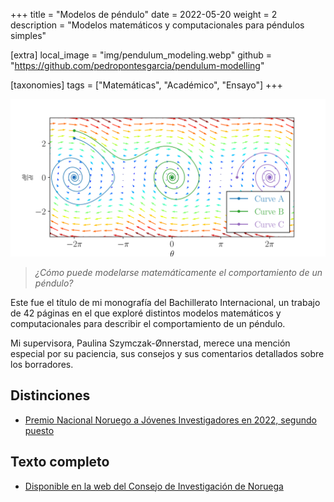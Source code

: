 +++
title = "Modelos de péndulo"
date = 2022-05-20
weight = 2
description = "Modelos matemáticos y computacionales para péndulos simples"

[extra]
local_image = "img/pendulum_modeling.webp"
github = "https://github.com/pedropontesgarcia/pendulum-modelling"

[taxonomies]
tags = ["Matemáticas", "Académico", "Ensayo"]
+++

![Retrato de fase de un péndulo amortiguado](plot.webp)

> *¿Cómo puede modelarse matemáticamente el comportamiento de un péndulo?*

Este fue el título de mi monografía del Bachillerato Internacional, un trabajo de 42 páginas en el que exploré distintos modelos matemáticos y computacionales para describir el comportamiento de un péndulo.

Mi supervisora, Paulina Szymczak-Ønnerstad, merece una mención especial por su paciencia, sus consejos y sus comentarios detallados sobre los borradores.

## Distinciones

- [Premio Nacional Noruego a Jóvenes Investigadores en 2022, segundo puesto](https://ungeforskere.no/tidligere-vinnere/)

## Texto completo

- [Disponible en la web del Consejo de Investigación de Noruega](https://ungeforskere.no/wp-content/uploads/2024/04/2_plass_NT_2022_PedroPontesGarcia.pdf)
